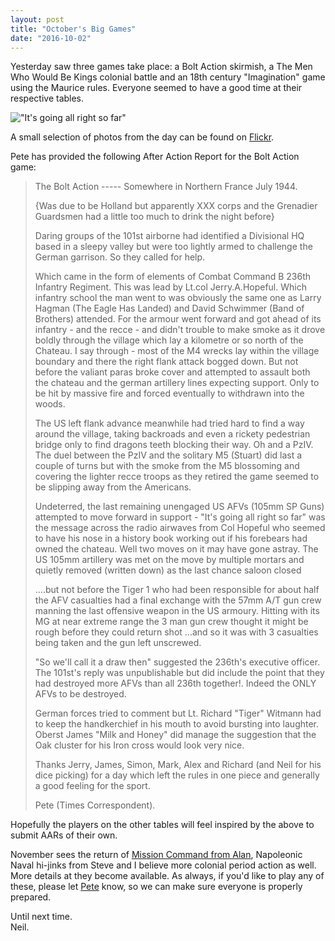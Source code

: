 ```yaml
---
layout: post
title: "October's Big Games"
date: "2016-10-02"
---
```


Yesterday saw three games take place: a Bolt Action skirmish, a The Men Who Would Be Kings colonial battle and an 18th century "Imagination" game using the Maurice rules. Everyone seemed to have a good time at their respective tables.

!["It's going all right so far"](https://c3.staticflickr.com/9/8688/30028415986_83e05b25a0.jpg)  

A small selection of photos from the day can be found on [Flickr](https://flic.kr/s/aHskJ1CsZh).

Pete has provided the following After Action Report for the Bolt Action game:

> The Bolt Action ----- Somewhere in Northern France July 1944.
>
> {Was due to be Holland but apparently XXX corps and the Grenadier Guardsmen had a little too much to drink the night before}
>
> Daring groups of the 101st airborne had identified a Divisional HQ based in a sleepy valley but were too lightly armed to challenge the German garrison. So they called for help.
>
> Which came in the form of elements of Combat Command B 236th Infantry Regiment. This was lead by Lt.col Jerry.A.Hopeful. Which infantry school the man went to was obviously the same one as Larry Hagman (The Eagle Has Landed) and David Schwimmer (Band of Brothers) attended.  For the armour went forward and got ahead of its infantry - and the recce - and didn't trouble to make smoke as it drove boldly through the village which lay a kilometre or so north of the Chateau. I say through - most of the M4 wrecks lay within the village boundary and there the right flank attack bogged down. But not before the valiant paras broke cover and attempted to assault both the chateau and the german artillery lines expecting support. Only to be hit by massive fire and forced eventually to withdrawn into the woods.
>
> The US left flank advance meanwhile had tried hard to find a way around the village, taking backroads and even a rickety pedestrian bridge only to find dragons teeth blocking their way. Oh and a PzIV. The duel between the PzIV and the solitary M5 (Stuart) did last a couple of turns but with the smoke from the M5 blossoming and covering the lighter recce troops as they retired the game seemed to be slipping away from the Americans.
>
> Undeterred, the last remaining unengaged US AFVs (105mm SP Guns) attempted to move forward in support - "It's going all right so far" was the message across the radio airwaves from Col Hopeful who seemed to have his nose in a history book working out if his forebears had owned the chateau. Well two moves on it may have gone astray. The US 105mm artillery was met on the move by multiple mortars and quietly removed (written down) as the last chance saloon closed
>
> ....but not before the Tiger 1 who had been responsible for about half the AFV casualties had a final exchange with the 57mm A/T gun crew manning the last offensive weapon in the US armoury. Hitting with its MG at near extreme range the 3 man gun crew thought it might be rough before they could return shot ...and so it was with 3 casualties being taken and the gun left unscrewed.
>
> "So we'll call it a draw then" suggested the 236th's executive officer. The 101st's reply was unpublishable but did include the point that they had destroyed more AFVs than all 236th together!. Indeed the ONLY AFVs to be destroyed.
>
> German forces tried to comment but Lt. Richard "Tiger" Witmann had to keep the handkerchief in his mouth to avoid bursting into laughter. Oberst James "Milk and Honey" did manage the suggestion that the Oak cluster for his Iron cross would look very nice.
>
> Thanks Jerry, James, Simon, Mark, Alex and Richard (and Neil for his dice picking) for a day which left the rules in one piece and generally a good feeling for the sport.
>
> Pete (Times Correspondent).

Hopefully the players on the other tables will feel inspired by the above to submit AARs of their own.

November sees the return of [Mission Command from Alan](/2016/10/04/november-big-game-missioncommand.html), Napoleonic Naval hi-jinks from Steve and I believe more colonial period action as well. More details at they become available. As always, if you'd like to play any of these, please let [Pete](mailto:contact@abbeywoodirregulars.uk) know, so we can make sure everyone is properly prepared.

Until next time.  
Neil.
